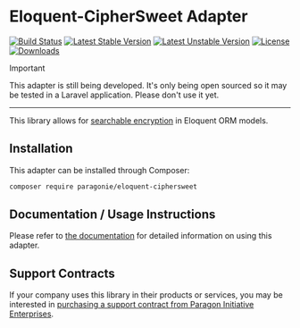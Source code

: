 # Eloquent-CipherSweet Adapter

[![Build Status](https://github.com/paragonie/eloquent-ciphersweet/actions/workflows/ci.yml/badge.svg)](https://github.com/paragonie/eloquent-ciphersweet/actions)
[![Latest Stable Version](https://poser.pugx.org/paragonie/eloquent-ciphersweet/v/stable)](https://packagist.org/packages/paragonie/eloquent-ciphersweet)
[![Latest Unstable Version](https://poser.pugx.org/paragonie/eloquent-ciphersweet/v/unstable)](https://packagist.org/packages/paragonie/eloquent-ciphersweet)
[![License](https://poser.pugx.org/paragonie/eloquent-ciphersweet/license)](https://packagist.org/packages/paragonie/eloquent-ciphersweet)
[![Downloads](https://img.shields.io/packagist/dt/paragonie/eloquent-ciphersweet.svg)](https://packagist.org/packages/paragonie/eloquent-ciphersweet)

> [!IMPORTANT]
> This adapter is still being developed. It's only being open sourced so
> it may be tested in a Laravel application. Please don't use it yet.

---

This library allows for [searchable encryption](https://paragonie.com/blog/2017/05/building-searchable-encrypted-databases-with-php-and-sql)
in Eloquent ORM models.

## Installation

This adapter can be installed through Composer:

```sh
composer require paragonie/eloquent-ciphersweet
```

## Documentation / Usage Instructions

Please refer to [the documentation](docs) for detailed information on using this adapter.

## Support Contracts

If your company uses this library in their products or services, you may be
interested in [purchasing a support contract from Paragon Initiative Enterprises](https://paragonie.com/enterprise).
